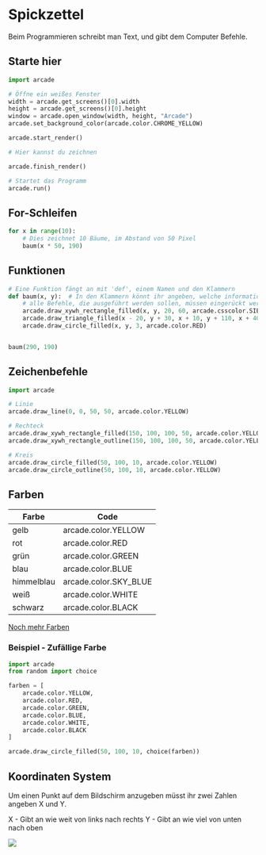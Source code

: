 # Spickzettel

Beim Programmieren schreibt man Text, und gibt dem Computer Befehle.

## Starte hier

```python
import arcade

# Öffne ein weißes Fenster
width = arcade.get_screens()[0].width
height = arcade.get_screens()[0].height
window = arcade.open_window(width, height, "Arcade")
arcade.set_background_color(arcade.color.CHROME_YELLOW)

arcade.start_render()

# Hier kannst du zeichnen

arcade.finish_render()

# Startet das Programm
arcade.run()
```

## For-Schleifen

```python
for x in range(10):
    # Dies zeichnet 10 Bäume, im Abstand von 50 Pixel
    baum(x * 50, 190)
```

## Funktionen

```python
# Eine Funktion fängt an mit 'def', einem Namen und den Klammern
def baum(x, y):  # In den Klammern könnt ihr angeben, welche informationen ihr braucht 
    # alle Befehle, die ausgeführt werden sollen, müssen eingerückt werden:
    arcade.draw_xywh_rectangle_filled(x, y, 20, 60, arcade.csscolor.SIENNA)
    arcade.draw_triangle_filled(x - 20, y + 30, x + 10, y + 110, x + 40, y + 30, arcade.csscolor.DARK_GREEN)
    arcade.draw_circle_filled(x, y, 3, arcade.color.RED)


baum(290, 190)
```

## Zeichenbefehle

```python
import arcade

# Linie
arcade.draw_line(0, 0, 50, 50, arcade.color.YELLOW)

# Rechteck
arcade.draw_xywh_rectangle_filled(150, 100, 100, 50, arcade.color.YELLOW)
arcade.draw_xywh_rectangle_outline(150, 100, 100, 50, arcade.color.YELLOW)

# Kreis
arcade.draw_circle_filled(50, 100, 10, arcade.color.YELLOW)
arcade.draw_circle_outline(50, 100, 10, arcade.color.YELLOW)
```

## Farben

| Farbe      | Code                  |
| -------    | -------------------   |
| gelb       | arcade.color.YELLOW   |
| rot        | arcade.color.RED      |
| grün       | arcade.color.GREEN    |
| blau       | arcade.color.BLUE     |
| himmelblau | arcade.color.SKY_BLUE |
| weiß       | arcade.color.WHITE    |
| schwarz    | arcade.color.BLACK    |

[Noch mehr Farben](http://arcade-gui.s3-website.eu-central-1.amazonaws.com/arcade.color.html)

### Beispiel - Zufällige Farbe

```python
import arcade
from random import choice

farben = [
    arcade.color.YELLOW,
    arcade.color.RED,
    arcade.color.GREEN,
    arcade.color.BLUE,
    arcade.color.WHITE,
    arcade.color.BLACK
]

arcade.draw_circle_filled(50, 100, 10, choice(farben))
```

## Koordinaten System

Um einen Punkt auf dem Bildschirm anzugeben müsst ihr zwei Zahlen angeben X und Y.

X - Gibt an wie weit von links nach rechts Y - Gibt an wie viel von unten nach oben

![](./koordinaten.png)

